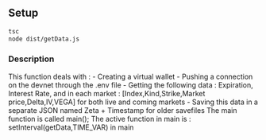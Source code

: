 ## Setup

```sh
tsc
node dist/getData.js
```
### Description
This function deals with :
    - Creating a virtual wallet
    - Pushing a connection on the devnet through the .env file
    - Getting the following data : 
        Expiration, Interest Rate, and in each market : [Index,Kind,Strike,Market price,Delta,IV,VEGA] for both live and coming markets
    - Saving this data in a separate JSON named Zeta + Timestamp for older savefiles
The main function is called main();
The active function in main is : setInterval(getData,TIME_VAR) in main